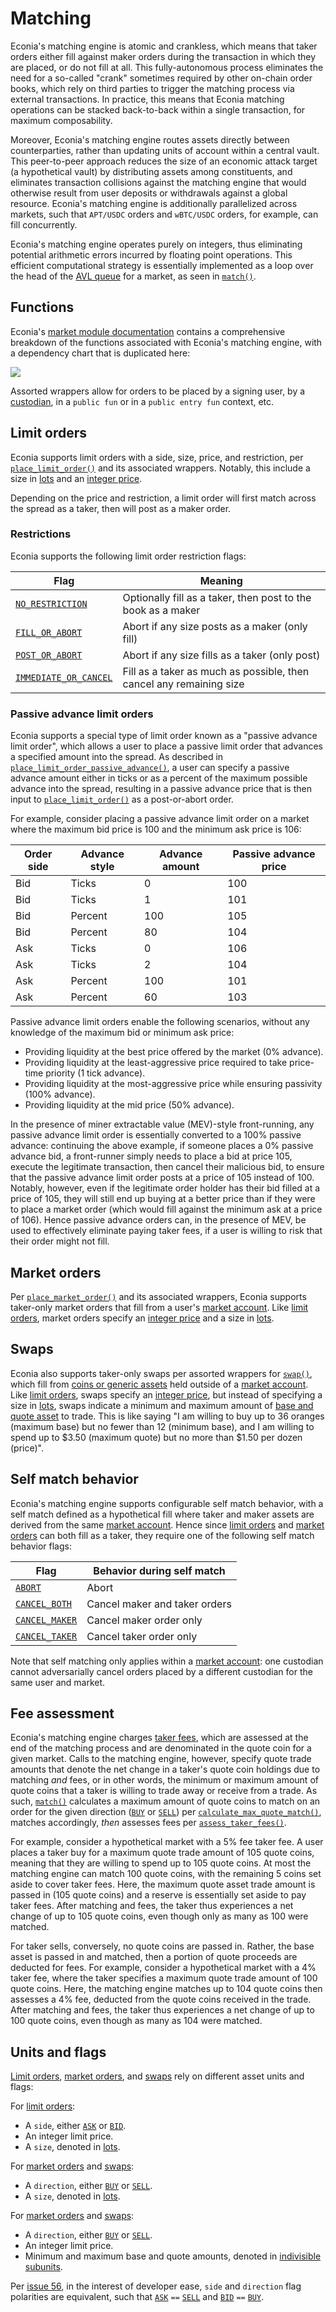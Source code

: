 # Matching

Econia's matching engine is atomic and crankless, which means that taker orders either fill against maker orders during the transaction in which they are placed, or do not fill at all.
This fully-autonomous process eliminates the need for a so-called "crank" sometimes required by other on-chain order books, which rely on third parties to trigger the matching process via external transactions.
In practice, this means that Econia matching operations can be stacked back-to-back within a single transaction, for maximum composability.

Moreover, Econia's matching engine routes assets directly between counterparties, rather than updating units of account within a central vault.
This peer-to-peer approach reduces the size of an economic attack target (a hypothetical vault) by distributing assets among constituents, and eliminates transaction collisions against the matching engine that would otherwise result from user deposits or withdrawals against a global resource.
Econia's matching engine is additionally parallelized across markets, such that `APT/USDC` orders and `wBTC/USDC` orders, for example, can fill concurrently.

Econia's matching engine operates purely on integers, thus eliminating potential arithmetic errors incurred by floating point operations.
This efficient computational strategy is essentially implemented as a loop over the head of the [AVL queue] for a market, as seen in [`match()`].

## Functions

Econia's [market module documentation] contains a comprehensive breakdown of the functions associated with Econia's matching engine, with a dependency chart that is duplicated here:

![](/img/matching.svg)

Assorted wrappers allow for orders to be placed by a signing user, by a [custodian], in a `public fun` or in a `public entry fun` context, etc.

## Limit orders

Econia supports limit orders with a side, size, price, and restriction, per [`place_limit_order()`] and its associated wrappers.
Notably, this include a size in [lots] and an [integer price].

Depending on the price and restriction, a limit order will first match across the spread as a taker, then will post as a maker order.

### Restrictions

Econia supports the following limit order restriction flags:

| Flag                    | Meaning                                                             |
| ----------------------- | ------------------------------------------------------------------- |
| [`NO_RESTRICTION`]      | Optionally fill as a taker, then post to the book as a maker        |
| [`FILL_OR_ABORT`]       | Abort if any size posts as a maker (only fill)                      |
| [`POST_OR_ABORT`]       | Abort if any size fills as a taker (only post)                      |
| [`IMMEDIATE_OR_CANCEL`] | Fill as a taker as much as possible, then cancel any remaining size |

### Passive advance limit orders

Econia supports a special type of limit order known as a "passive advance limit order", which allows a user to place a passive limit order that advances a specified amount into the spread.
As described in [`place_limit_order_passive_advance()`], a user can specify a passive advance amount either in ticks or as a percent of the maximum possible advance into the spread, resulting in a passive advance price that is then input to [`place_limit_order()`] as a post-or-abort order.

For example, consider placing a passive advance limit order on a market where the maximum bid price is 100 and the minimum ask price is 106:

| Order side | Advance style | Advance amount | Passive advance price |
| ---------- | ------------- | -------------- | --------------------- |
| Bid        | Ticks         | 0              | 100                   |
| Bid        | Ticks         | 1              | 101                   |
| Bid        | Percent       | 100            | 105                   |
| Bid        | Percent       | 80             | 104                   |
| Ask        | Ticks         | 0              | 106                   |
| Ask        | Ticks         | 2              | 104                   |
| Ask        | Percent       | 100            | 101                   |
| Ask        | Percent       | 60             | 103                   |

Passive advance limit orders enable the following scenarios, without any knowledge of the maximum bid or minimum ask price:

- Providing liquidity at the best price offered by the market (0% advance).
- Providing liquidity at the least-aggressive price required to take price-time priority (1 tick advance).
- Providing liquidity at the most-aggressive price while ensuring passivity (100% advance).
- Providing liquidity at the mid price (50% advance).

In the presence of miner extractable value (MEV)-style front-running, any passive advance limit order is essentially converted to a 100% passive advance:
continuing the above example, if someone places a 0% passive advance bid, a front-runner simply needs to place a bid at price 105, execute the legitimate transaction, then cancel their malicious bid, to ensure that the passive advance limit order posts at a price of 105 instead of 100.
Notably, however, even if the legitimate order holder has their bid filled at a price of 105, they will still end up buying at a better price than if they were to place a market order (which would fill against the minimum ask at a price of 106).
Hence passive advance orders can, in the presence of MEV, be used to effectively eliminate paying taker fees, if a user is willing to risk that their order might not fill.

## Market orders

Per [`place_market_order()`] and its associated wrappers, Econia supports taker-only market orders that fill from a user's [market account].
Like [limit orders], market orders specify an [integer price] and a size in [lots].

## Swaps

Econia also supports taker-only swaps per assorted wrappers for [`swap()`], which fill from [coins or generic assets] held outside of a [market account].
Like [limit orders], swaps specify an [integer price], but instead of specifying a size in [lots], swaps indicate a minimum and maximum amount of [base and quote asset] to trade.
This is like saying "I am willing to buy up to 36 oranges (maximum base) but no fewer than 12 (minimum base), and I am willing to spend up to $3.50 (maximum quote) but no more than $1.50 per dozen (price)".

## Self match behavior

Econia's matching engine supports configurable self match behavior, with a self match defined as a hypothetical fill where taker and maker assets are derived from the same [market account].
Hence since [limit orders] and [market orders] can both fill as a taker, they require one of the following self match behavior flags:

| Flag             | Behavior during self match    |
| ---------------- | ----------------------------- |
| [`ABORT`]        | Abort                         |
| [`CANCEL_BOTH`]  | Cancel maker and taker orders |
| [`CANCEL_MAKER`] | Cancel maker order only       |
| [`CANCEL_TAKER`] | Cancel taker order only       |

Note that self matching only applies within a [market account]:
one custodian cannot adversarially cancel orders placed by a different custodian for the same user and market.

## Fee assessment

Econia's matching engine charges [taker fees], which are assessed at the end of the matching process and are denominated in the quote coin for a given market.
Calls to the matching engine, however, specify quote trade amounts that denote the net change in a taker's quote coin holdings due to matching *and* fees, or in other words, the minimum or maximum amount of quote coins that a taker is willing to trade away or receive from a trade.
As such, [`match()`] calculates a maximum amount of quote coins to match on an order for the given direction ([`BUY`] or [`SELL`]) per [`calculate_max_quote_match()`], matches accordingly, *then* assesses fees per [`assess_taker_fees()`].

For example, consider a hypothetical market with a 5% fee taker fee.
A user places a taker buy for a maximum quote trade amount of 105 quote coins, meaning that they are willing to spend up to 105 quote coins.
At most the matching engine can match 100 quote coins, with the remaining 5 coins set aside to cover taker fees.
Here, the maximum quote asset trade amount is passed in (105 quote coins) and a reserve is essentially set aside to pay taker fees.
After matching and fees, the taker thus experiences a net change of up to 105 quote coins, even though only as many as 100 were matched.

For taker sells, conversely, no quote coins are passed in.
Rather, the base asset is passed in and matched, then a portion of quote proceeds are deducted for fees.
For example, consider a hypothetical market with a 4% taker fee, where the taker specifies a maximum quote trade amount of 100 quote coins.
Here, the matching engine matches up to 104 quote coins then assesses a 4% fee, deducted from the quote coins received in the trade.
After matching and fees, the taker thus experiences a net change of up to 100 quote coins, even though as many as 104 were matched.

## Units and flags

[Limit orders], [market orders], and [swaps] rely on different asset units and flags:

For [limit orders]:

- A `side`, either [`ASK`] or [`BID`].
- An integer limit price.
- A `size`, denoted in [lots].

For [market orders] and [swaps]:

- A `direction`, either [`BUY`] or [`SELL`].
- A `size`, denoted in [lots].

For [market orders] and [swaps]:

- A `direction`, either [`BUY`] or [`SELL`].
- An integer limit price.
- Minimum and maximum base and quote amounts, denoted in [indivisible subunits].

Per [issue 56], in the interest of developer ease, `side` and `direction` flag polarities are equivalent, such that [`ASK`] `==` [`SELL`] and [`BID`] `==` [`BUY`].

[adjusted for taker fees]: #fee-assessment
[avl queue]: ./orders#order-book-structure
[base and quote asset]: ./orders#units-and-market-parameters
[coins or generic assets]: ./registry#markets
[custodian]: ./registry#custodians
[indivisible subunits]: ./orders#units-and-market-parameters
[integer price]: ./orders#units-and-market-parameters
[issue 56]: https://github.com/econia-labs/econia/issues/56
[limit orders]: #limit-orders
[lots]: ./orders#units-and-market-parameters
[market account]: ./market-accounts
[market module documentation]: https://github.com/econia-labs/econia/tree/main/src/move/econia/doc/market.md
[market orders]: #taker-only-orders
[swaps]: #swaps
[taker fees]: ./incentives
[taker-only orders]: #taker-only-orders
[`abort`]: https://github.com/econia-labs/econia/tree/main/src/move/econia/doc/market.md#0xc0deb00c_market_ABORT
[`ask`]: https://github.com/econia-labs/econia/tree/main/src/move/econia/doc/market.md#0xc0deb00c_market_ASK
[`assess_taker_fees()`]: https://github.com/econia-labs/econia/tree/main/src/move/econia/doc/incentives.md#0xc0deb00c_incentives_assess_taker_fees
[`bid`]: https://github.com/econia-labs/econia/tree/main/src/move/econia/doc/market.md#0xc0deb00c_market_BID
[`buy`]: https://github.com/econia-labs/econia/tree/main/src/move/econia/doc/market.md#0xc0deb00c_market_BUY
[`calculate_max_quote_match()`]: https://github.com/econia-labs/econia/tree/main/src/move/econia/doc/incentives.md#0xc0deb00c_incentives_calculate_max_quote_match
[`cancel_both`]: https://github.com/econia-labs/econia/tree/main/src/move/econia/doc/market.md#0xc0deb00c_market_CANCEL_BOTH
[`cancel_maker`]: https://github.com/econia-labs/econia/tree/main/src/move/econia/doc/market.md#0xc0deb00c_market_CANCEL_MAKER
[`cancel_taker`]: https://github.com/econia-labs/econia/tree/main/src/move/econia/doc/market.md#0xc0deb00c_market_CANCEL_TAKER
[`fill_or_abort`]: https://github.com/econia-labs/econia/tree/main/src/move/econia/doc/market.md#0xc0deb00c_market_FILL_OR_ABORT
[`immediate_or_cancel`]: https://github.com/econia-labs/econia/tree/main/src/move/econia/doc/market.md#0xc0deb00c_market_IMMEDIATE_OR_CANCEL
[`match()`]: https://github.com/econia-labs/econia/tree/main/src/move/econia/doc/market.md#0xc0deb00c_market_match
[`no_restriction`]: https://github.com/econia-labs/econia/tree/main/src/move/econia/doc/market.md#0xc0deb00c_market_NO_RESTRICTION
[`place_limit_order()`]: https://github.com/econia-labs/econia/tree/main/src/move/econia/doc/market.md#0xc0deb00c_market_place_limit_order
[`place_limit_order_passive_advance()`]: https://github.com/econia-labs/econia/tree/main/src/move/econia/doc/market.md#0xc0deb00c_market_place_limit_order_passive_advance
[`place_market_order()`]: https://github.com/econia-labs/econia/tree/main/src/move/econia/doc/market.md#0xc0deb00c_market_place_market_order
[`post_or_abort`]: https://github.com/econia-labs/econia/tree/main/src/move/econia/doc/market.md#0xc0deb00c_market_POST_OR_ABORT
[`sell`]: https://github.com/econia-labs/econia/tree/main/src/move/econia/doc/market.md#0xc0deb00c_market_SELL
[`swap()`]: https://github.com/econia-labs/econia/tree/main/src/move/econia/doc/market.md#0xc0deb00c_market_swap
